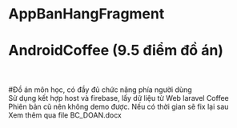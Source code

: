 # AppBanHangFragment
# AndroidCoffee (9.5 điểm đồ án)<br/><br/>
#Đồ án môn học, có đầy đủ chức năng phía người dùng<br/>
Sử dụng kết hợp host và firebase, lấy dữ liệu từ Web laravel Coffee <br/>
Phiên bản cũ nên không demo được. Nếu có thời gian sẽ fix lại sau<br/>
Xem thêm qua file BC_DOAN.docx

